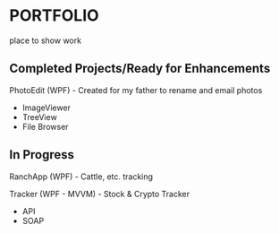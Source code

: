 # PORTFOLIO
place to show work

## Completed Projects/Ready for Enhancements
PhotoEdit (WPF) - Created for my father to rename and email photos
+ ImageViewer
+ TreeView
+ File Browser

## In Progress
RanchApp (WPF) - Cattle, etc. tracking

Tracker (WPF - MVVM) - Stock & Crypto Tracker
+ API
+ SOAP
